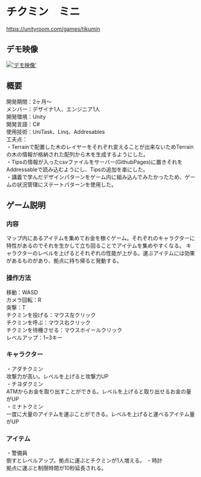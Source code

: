 # チクミン　ミニ
https://unityroom.com/games/tikumin
## デモ映像
[!['デモ映像'](https://github.com/tmsb0606/Chikumin/assets/120014601/232b17a6-a52e-4eb8-b40a-f88acc7c9a12)](https://www.youtube.com/watch?v=I2N4IMqfBU0)
## 概要
開発期間：2ヶ月～<br>
メンバー：デザイナ1人、エンジニア1人<br>
開発環境：Unity <br>
開発言語：C# <br>
使用技術：UniTask、Linq、Addresables<br>
工夫点：<br>
・Terrainで配置した木のレイヤーをそれぞれ変えることが出来ないためTerrainの木の情報が格納された配列から木を生成するようにした。<br>
・Tipsの情報が入ったcsvファイルをサーバー(GithubPages)に置きそれをAddressableで読み込むようにし、Tipsの追加を楽にした。<br>
・講義で学んだデザインパターンをゲーム内に組み込んでみたかったため、ゲームの状況管理にステートパターンを使用した。

## ゲーム説明
### 内容
マップ内にあるアイテムを集めてお金を稼ぐゲーム。それぞれのキャラクターに特性があるのでそれを生かして立ち回ることでアイテムを集めやすくなる。
キャラクターのレベルを上げるとそれぞれの性能が上がる。運ぶアイテムには効果があるものがあり、拠点に持ち帰ると発動する。
### 操作方法
移動：WASD<br>
カメラ回転：R<br>
突撃：T<br>
チクミンを投げる：マウス左クリック<br>
チクミンを呼ぶ：マウス右クリック<br>
チクミンを待機させる：マウスホイールクリック<br>
レベルアップ：1~3キー

### キャラクター
・アダチクミン<br>
    攻撃力が高い。レベルを上げると攻撃力UP<br>
・チヨダクミン<br>
    ATMからお金を取り出すことができる。レベルを上げると取り出せるお金の量がUP<br>
・ミナトクミン<br>
    一度に大量のアイテムを運ぶことができる。レベルを上げると運べるアイテム量がUP<br>
### アイテム
・警備員<br>
    倒すとレベルアップ。拠点に運ぶとチクミンが1人増える。
・時計<br>
    拠点に運ぶと制限時間が10秒延長される。
